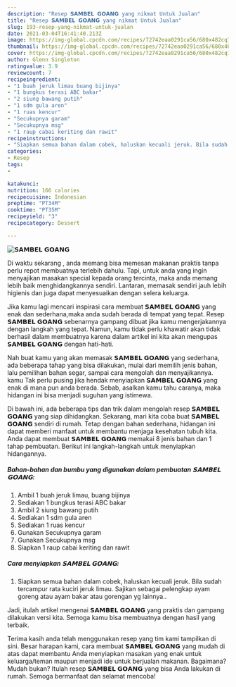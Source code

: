```yaml
---
description: "Resep 𝗦𝗔𝗠𝗕𝗘𝗟 𝗚𝗢𝗔𝗡𝗚 yang nikmat Untuk Jualan"
title: "Resep 𝗦𝗔𝗠𝗕𝗘𝗟 𝗚𝗢𝗔𝗡𝗚 yang nikmat Untuk Jualan"
slug: 193-resep-yang-nikmat-untuk-jualan
date: 2021-03-04T16:41:40.213Z
image: https://img-global.cpcdn.com/recipes/72742eaa0291ca56/680x482cq70/𝗦𝗔𝗠𝗕𝗘𝗟-𝗚𝗢𝗔𝗡𝗚-foto-resep-utama.jpg
thumbnail: https://img-global.cpcdn.com/recipes/72742eaa0291ca56/680x482cq70/𝗦𝗔𝗠𝗕𝗘𝗟-𝗚𝗢𝗔𝗡𝗚-foto-resep-utama.jpg
cover: https://img-global.cpcdn.com/recipes/72742eaa0291ca56/680x482cq70/𝗦𝗔𝗠𝗕𝗘𝗟-𝗚𝗢𝗔𝗡𝗚-foto-resep-utama.jpg
author: Glenn Singleton
ratingvalue: 3.9
reviewcount: 7
recipeingredient:
- "1 buah jeruk limau buang bijinya"
- "1 bungkus terasi ABC bakar"
- "2 siung bawang putih"
- "1 sdm gula aren"
- "1 ruas kencur"
- "Secukupnya garam"
- "Secukupnya msg"
- "1 raup cabai keriting dan rawit"
recipeinstructions:
- "Siapkan semua bahan dalam cobek, haluskan kecuali jeruk. Bila sudah tercampur rata kuciri jeruk limau. Sajikan sebagai pelengkap ayam goreng atau ayam bakar atau gorengan yg lainnya.."
categories:
- Resep
tags:
- 

katakunci:  
nutrition: 166 calories
recipecuisine: Indonesian
preptime: "PT34M"
cooktime: "PT35M"
recipeyield: "3"
recipecategory: Dessert

---
```



![𝗦𝗔𝗠𝗕𝗘𝗟 𝗚𝗢𝗔𝗡𝗚](https://img-global.cpcdn.com/recipes/72742eaa0291ca56/680x482cq70/𝗦𝗔𝗠𝗕𝗘𝗟-𝗚𝗢𝗔𝗡𝗚-foto-resep-utama.jpg)

Di waktu  sekarang , anda memang bisa memesan makanan praktis tanpa perlu repot membuatnya terlebih dahulu. Tapi, untuk anda yang ingin menyajikan masakan special kepada orang tercinta, maka anda memang lebih baik menghidangkannya sendiri. Lantaran, memasak sendiri jauh lebih higienis dan juga dapat menyesuaikan dengan selera keluarga.

Jika kamu lagi mencari inspirasi cara membuat 𝗦𝗔𝗠𝗕𝗘𝗟 𝗚𝗢𝗔𝗡𝗚 yang enak dan sederhana,maka anda sudah berada di tempat yang tepat. Resep 𝗦𝗔𝗠𝗕𝗘𝗟 𝗚𝗢𝗔𝗡𝗚  sebenarnya gampang dibuat jika kamu mengerjakannya dengan langkah yang tepat. Namun, kamu tidak perlu khawatir akan tidak berhasil dalam membuatnya 
karena dalam artikel ini kita akan mengupas 𝗦𝗔𝗠𝗕𝗘𝗟 𝗚𝗢𝗔𝗡𝗚 dengan hati-hati.  



Nah buat kamu yang akan memasak 𝗦𝗔𝗠𝗕𝗘𝗟 𝗚𝗢𝗔𝗡𝗚 yang sederhana, ada beberapa tahap yang bisa dilakukan, mulai dari memilih jenis bahan, lalu pemilihan bahan segar, sampai cara mengolah dan menyajikannya. kamu Tak perlu pusing jika hendak menyiapkan 𝗦𝗔𝗠𝗕𝗘𝗟 𝗚𝗢𝗔𝗡𝗚 yang enak di mana pun anda berada. Sebab, asalkan kamu  tahu caranya, maka hidangan ini bisa menjadi suguhan yang istimewa.

Di bawah ini, ada beberapa tips dan trik dalam mengolah resep 𝗦𝗔𝗠𝗕𝗘𝗟 𝗚𝗢𝗔𝗡𝗚 yang siap dihidangkan. Sekarang, mari kita coba buat 𝗦𝗔𝗠𝗕𝗘𝗟 𝗚𝗢𝗔𝗡𝗚 sendiri di rumah. Tetap dengan bahan sederhana, hidangan ini dapat memberi manfaat untuk membantu menjaga kesehatan tubuh kita. Anda dapat membuat 𝗦𝗔𝗠𝗕𝗘𝗟 𝗚𝗢𝗔𝗡𝗚 memakai 8 jenis bahan dan 1 tahap pembuatan. Berikut ini langkah-langkah untuk menyiapkan hidangannya.

<!--inarticleads1-->

##### Bahan-bahan dan bumbu yang digunakan dalam pembuatan 𝗦𝗔𝗠𝗕𝗘𝗟 𝗚𝗢𝗔𝗡𝗚:

1. Ambil 1 buah jeruk limau, buang bijinya
1. Sediakan 1 bungkus terasi ABC bakar
1. Ambil 2 siung bawang putih
1. Sediakan 1 sdm gula aren
1. Sediakan 1 ruas kencur
1. Gunakan Secukupnya garam
1. Gunakan Secukupnya msg
1. Siapkan 1 raup cabai keriting dan rawit




<!--inarticleads2-->

##### Cara menyiapkan 𝗦𝗔𝗠𝗕𝗘𝗟 𝗚𝗢𝗔𝗡𝗚:

1. Siapkan semua bahan dalam cobek, haluskan kecuali jeruk. Bila sudah tercampur rata kuciri jeruk limau. Sajikan sebagai pelengkap ayam goreng atau ayam bakar atau gorengan yg lainnya..




Jadi, itulah artikel mengenai  𝗦𝗔𝗠𝗕𝗘𝗟 𝗚𝗢𝗔𝗡𝗚  yang praktis dan gampang dilakukan versi kita. Semoga kamu bisa membuatnya dengan hasil yang terbaik. 

Terima kasih anda telah menggunakan resep yang tim kami tampilkan di sini. Besar harapan kami, cara membuat  𝗦𝗔𝗠𝗕𝗘𝗟 𝗚𝗢𝗔𝗡𝗚 yang mudah di atas dapat membantu Anda menyiapkan masakan yang enak untuk keluarga/teman maupun menjadi ide untuk berjualan makanan. Bagaimana? Mudah bukan? Itulah resep 𝗦𝗔𝗠𝗕𝗘𝗟 𝗚𝗢𝗔𝗡𝗚 yang bisa Anda lakukan di rumah. Semoga bermanfaat dan selamat mencoba!

